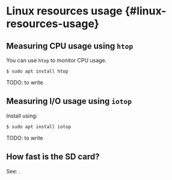 # Linux resources usage {#linux-resources-usage}

## Measuring CPU usage using `htop`

You can use `htop` to monitor CPU usage.

    $ sudo apt install htop

TODO: to write

## Measuring I/O usage using `iotop`

Install using:

    $ sudo apt install iotop

TODO: to write

## How fast is the SD card?

See: [](#test-sd-card-speed).
